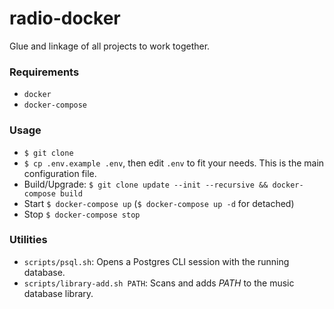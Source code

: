 # radio-docker
Glue and linkage of all projects to work together.

### Requirements
* `docker`
* `docker-compose`

### Usage
* `$ git clone`
* `$ cp .env.example .env`, then edit `.env` to fit your needs. This is the main configuration file.
* Build/Upgrade: `$ git clone update --init --recursive && docker-compose build`
* Start `$ docker-compose up` (`$ docker-compose up -d` for detached)
* Stop `$ docker-compose stop`

### Utilities
* `scripts/psql.sh`: Opens a Postgres CLI session with the running database.
* `scripts/library-add.sh PATH`: Scans and adds _PATH_ to the music database library.